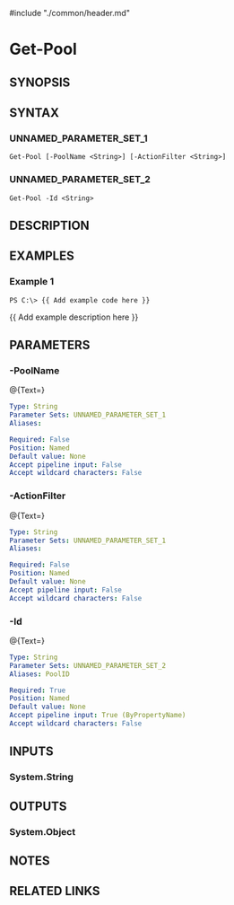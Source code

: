#include "./common/header.md"

# Get-Pool

## SYNOPSIS

## SYNTAX

### UNNAMED_PARAMETER_SET_1
```
Get-Pool [-PoolName <String>] [-ActionFilter <String>]
```

### UNNAMED_PARAMETER_SET_2
```
Get-Pool -Id <String>
```

## DESCRIPTION

## EXAMPLES

### Example 1
```
PS C:\> {{ Add example code here }}
```

{{ Add example description here }}

## PARAMETERS

### -PoolName
@{Text=}

```yaml
Type: String
Parameter Sets: UNNAMED_PARAMETER_SET_1
Aliases: 

Required: False
Position: Named
Default value: None
Accept pipeline input: False
Accept wildcard characters: False
```

### -ActionFilter
@{Text=}

```yaml
Type: String
Parameter Sets: UNNAMED_PARAMETER_SET_1
Aliases: 

Required: False
Position: Named
Default value: None
Accept pipeline input: False
Accept wildcard characters: False
```

### -Id
@{Text=}

```yaml
Type: String
Parameter Sets: UNNAMED_PARAMETER_SET_2
Aliases: PoolID

Required: True
Position: Named
Default value: None
Accept pipeline input: True (ByPropertyName)
Accept wildcard characters: False
```

## INPUTS

### System.String

## OUTPUTS

### System.Object

## NOTES

## RELATED LINKS

